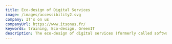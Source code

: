 ```yaml
---
title: Eco-design of Digital Services
image: /images/accessibility2.svg
company: IT's on us
companyUrl: https://www.itsonus.fr/
keywords: training, Eco-design, GreenIT
description: The eco-design of digital services (formerly called software eco-design) consists of improving the efficiency of applications right from their design phase, in order to reduce associated environmental and economic impacts while significantly enhancing the user experience. This approach is part of the broader framework of responsible digital service design.
---
```

